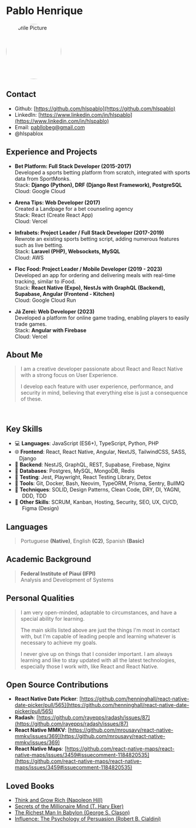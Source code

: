 <link rel="stylesheet" href="https://cdnjs.cloudflare.com/ajax/libs/font-awesome/6.5.1/css/all.min.css">

# Pablo Henrique

<img src="https://avatars.githubusercontent.com/u/16579563?v=4" class="profile-picture" alt="Profile Picture" style="border-radius: 50%; width: 150px; height: 150px;"/>

## Contact
- <i class="fas fa-github"></i> Github: [https://github.com/hlspablo](https://github.com/hlspablo)
- <i class="fas fa-linkedin"></i> LinkedIn: [https://www.linkedin.com/in/hlspablo](https://www.linkedin.com/in/hlspablo)
- <i class="fas fa-envelope"></i> Email: pabllobeg@gmail.com
- <i class="fas fa-x-twitter"></i> @hlspablox

## Experience and Projects
- **Bet Platform: Full Stack Developer (2015-2017)** <br />
  Developed a sports betting platform from scratch, integrated with sports data from SportMonks.<br />
  Stack: **Django (Python), DRF (Django Rest Framework), PostgreSQL**<br />
  Cloud: Google Cloud <br />

- **Arena Tips: Web Developer (2017)** <br />
  Created a Landpage for a bet counseling agency <br />
  Stack: React (Create React App)  <br />
  Cloud: Vercel<br />

- **Infrabets: Project Leader / Full Stack Developer (2017-2019)**<br />
  Rewrote an existing sports betting script, adding numerous features such as live betting.<br />
  Stack: **Laravel (PHP), Websockets, MySQL**<br />
  Cloud: AWS<br />

- **Floc Food: Project Leader / Mobile Developer (2019 - 2023)**<br />
  Developed an app for ordering and delivering meals with real-time tracking, similar to iFood.<br />
  Stack: **React Native (Expo), NestJs with GraphQL (Backend), Supabase, Angular (Frontend - Kitchen)**<br />
  Cloud: Google Cloud Run<br />

- **Já Zerei: Web Developer (2023)**<br />
  Developed a platform for online game trading, enabling players to easily trade games.<br />
  Stack: **Angular with Firebase**<br />
  Cloud: Vercel<br />

## About Me
> I am a creative developer passionate about React and React Native with a strong focus on User Experience.
>
> I develop each feature with user experience, performance, and security in mind, believing that everything else is just a consequence of these.
<br />

## Key Skills
- 💻 **Languages**: JavaScript (ES6+), TypeScript, Python, PHP
- 🌐 **Frontend**: React, React Native, Angular, NextJS, TailwindCSS, SASS,
     &nbsp;&nbsp;&nbsp;Django
- 🔗 **Backend**: NestJS, GraphQL, REST, Supabase, Firebase, Nginx
- 💾 **Databases**: Postgres, MySQL, MongoDB, Redis
- 🧪 **Testing**: Jest, Playwright, React Testing Library, Detox
- 🔧 **Tools**: Git, Docker, Bash, Neovim, TypeORM, Prisma, Sentry, BullMQ
-  **Techniques**: SOLID, Design Patterns, Clean Code, DRY, DI, YAGNI,
      &nbsp;&nbsp;&nbsp;&nbsp;&nbsp;DDD, TDD
-  **Other Skills**: SCRUM, Kanban, Hosting, Security, SEO, UX, CI/CD,
    &nbsp;&nbsp;&nbsp;&nbsp;&nbsp;Figma (Design)

## Languages 
> Portuguese **(Native)**, English **(C2)**, Spanish **(Basic)**

## Academic Background
> **Federal Institute of Piauí (IFPI)** <br />
> Analysis and Development of Systems

## Personal Qualities
> I am very open-minded, adaptable to circumstances, and have a special ability for learning.
>
> The main skills listed above are just the things I'm most in contact with, 
but I'm capable of leading people and learning whatever is necessary to achieve my goals. 
>
> I never give up on things that I consider important. I am always learning and like to stay updated with all the latest technologies, 
especially those I work with, like React and React Native.

## Open Source Contributions
- **React Native Date Picker**: [https://github.com/henninghall/react-native-date-picker/pull/565](https://github.com/henninghall/react-native-date-picker/pull/565)
- **Radash**: [https://github.com/rayepps/radash/issues/87](https://github.com/rayepps/radash/issues/87)
- **React Native MMKV**: [https://github.com/mrousavy/react-native-mmkv/issues/369](https://github.com/mrousavy/react-native-mmkv/issues/369)
- **React Native Maps**: [https://github.com/react-native-maps/react-native-maps/issues/3459#issuecomment-1184820535](https://github.com/react-native-maps/react-native-maps/issues/3459#issuecomment-1184820535)

## Loved Books
- [Think and Grow Rich (Napoleon Hill)](https://www.amazon.com.br/Think-Grow-Rich-Napoleon-Hill/dp/1585424331)
- [Secrets of the Millionaire Mind (T. Harv Eker)](https://www.amazon.com.br/Secrets-Millionaire-Mind-Mastering-English-ebook/dp/B000FCJZ3G)
- [The Richest Man In Babylon (George S. Clason)](https://www.amazon.com.br/Richest-Man-Babylon-English-ebook/dp/B07H7HN6DN)
- [Influence: The Psychology of Persuasion (Robert B. Cialdini)](https://www.amazon.com.br/Influence-Psychology-Robert-PhD-Cialdini/dp/006124189X)

